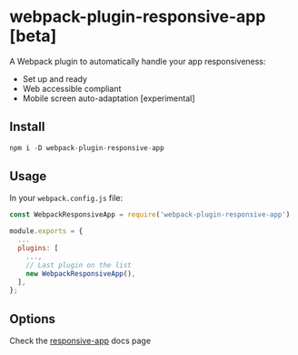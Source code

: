 # webpack-plugin-responsive-app [beta]
A Webpack plugin to automatically handle your app responsiveness:

* Set up and ready
* Web accessible compliant
* Mobile screen auto-adaptation [experimental]

## Install

```javascript
npm i -D webpack-plugin-responsive-app
```

## Usage

In your `webpack.config.js` file:

```javascript
const WebpackResponsiveApp = require('webpack-plugin-responsive-app')

module.exports = {
  ...
  plugins: [
    ...,
    // Last plugin on the list
    new WebpackResponsiveApp(),
  ],
};
```

## Options
Check the [responsive-app](https://www.npmjs.com/package/responsive-app?activeTab=readme) docs page
